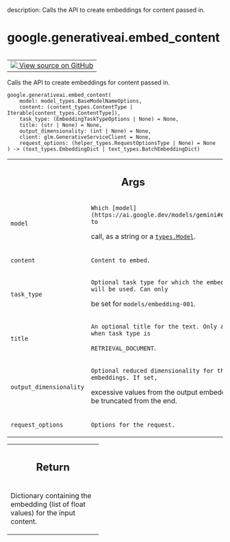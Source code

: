 description: Calls the API to create embeddings for content passed in.

<div itemscope itemtype="http://developers.google.com/ReferenceObject">
<meta itemprop="name" content="google.generativeai.embed_content" />
<meta itemprop="path" content="Stable" />
</div>

# google.generativeai.embed_content

<!-- Insert buttons and diff -->

<table class="tfo-notebook-buttons tfo-api nocontent" align="left">
<td>
  <a target="_blank" href="https://github.com/google/generative-ai-python/blob/master/google/generativeai/embedding.py#L124-L219">
    <img src="https://www.tensorflow.org/images/GitHub-Mark-32px.png" />
    View source on GitHub
  </a>
</td>
</table>



Calls the API to create embeddings for content passed in.


<pre class="devsite-click-to-copy prettyprint lang-py tfo-signature-link">
<code>google.generativeai.embed_content(
    model: model_types.BaseModelNameOptions,
    content: (content_types.ContentType | Iterable[content_types.ContentType]),
    task_type: (EmbeddingTaskTypeOptions | None) = None,
    title: (str | None) = None,
    output_dimensionality: (int | None) = None,
    client: glm.GenerativeServiceClient = None,
    request_options: (helper_types.RequestOptionsType | None) = None
) -> (text_types.EmbeddingDict | text_types.BatchEmbeddingDict)
</code></pre>



<!-- Placeholder for "Used in" -->


<!-- Tabular view -->
 <table class="responsive fixed orange">
<colgroup><col width="214px"><col></colgroup>
<tr><th colspan="2"><h2 class="add-link">Args</h2></th></tr>

<tr>
<td>

`model`<a id="model"></a>

</td>
<td>

    Which [model](https://ai.google.dev/models/gemini#embedding) to
call, as a string or a <a href="../../google/generativeai/types/Model.md"><code>types.Model</code></a>.

</td>
</tr><tr>
<td>

`content`<a id="content"></a>

</td>
<td>

    Content to embed.

</td>
</tr><tr>
<td>

`task_type`<a id="task_type"></a>

</td>
<td>

    Optional task type for which the embeddings will be used. Can only
be set for `models/embedding-001`.

</td>
</tr><tr>
<td>

`title`<a id="title"></a>

</td>
<td>

    An optional title for the text. Only applicable when task_type is
`RETRIEVAL_DOCUMENT`.

</td>
</tr><tr>
<td>

`output_dimensionality`<a id="output_dimensionality"></a>

</td>
<td>

    Optional reduced dimensionality for the output embeddings. If set,
excessive values from the output embeddings will be truncated from
the end.

</td>
</tr><tr>
<td>

`request_options`<a id="request_options"></a>

</td>
<td>

    Options for the request.

</td>
</tr>
</table>



<!-- Tabular view -->
 <table class="responsive fixed orange">
<colgroup><col width="214px"><col></colgroup>
<tr><th colspan="2"><h2 class="add-link">Return</h2></th></tr>
<tr class="alt">
<td colspan="2">

Dictionary containing the embedding (list of float values) for the
input content.

</td>
</tr>

</table>

